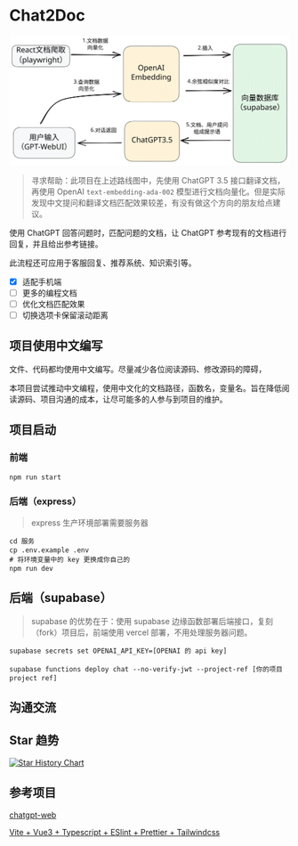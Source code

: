 # Chat2Doc

![Chat2Doc banner](https://github.com/Eriice/chat2doc/blob/main/public/banner.svg)

> 寻求帮助：此项目在上述路线图中，先使用 ChatGPT 3.5 接口翻译文档，再使用 OpenAI `text-embedding-ada-002` 模型进行文档向量化。但是实际发现中文提问和翻译文档匹配效果较差，有没有做这个方向的朋友给点建议。

使用 ChatGPT 回答问题时，匹配问题的文档，让 ChatGPT 参考现有的文档进行回复，并且给出参考链接。

此流程还可应用于客服回复、推荐系统、知识索引等。

- [x] 适配手机端
- [ ] 更多的编程文档
- [ ] 优化文档匹配效果
- [ ] 切换选项卡保留滚动距离

## 项目使用中文编写

文件、代码都均使用中文编写。尽量减少各位阅读源码、修改源码的障碍，

本项目尝试推动中文编程，使用中文化的文档路径，函数名，变量名。旨在降低阅读源码、项目沟通的成本，让尽可能多的人参与到项目的维护。

## 项目启动

### 前端

```
npm run start
```

### 后端（express）

> express 生产环境部署需要服务器

```
cd 服务
cp .env.example .env
# 将环境变量中的 key 更换成你自己的
npm run dev
```

## 后端（supabase）

> supabase 的优势在于：使用 supabase 边缘函数部署后端接口，复刻（fork）项目后，前端使用 vercel 部署，不用处理服务器问题。

```
supabase secrets set OPENAI_API_KEY=[OPENAI 的 api key]

supabase functions deploy chat --no-verify-jwt --project-ref [你的项目 project ref]
```

## 沟通交流

## Star 趋势

[![Star History Chart](https://api.star-history.com/svg?repos=Eriice/chat2doc&type=Date)](https://star-history.com/#Eriice/chat2doc&Date)

## 参考项目

[chatgpt-web](https://github.com/Chanzhaoyu/chatgpt-web#%E4%BB%8B%E7%BB%8D)

[Vite + Vue3 + Typescript + ESlint + Prettier + Tailwindcss](https://qiita.com/airRnot1106/items/db691b353a78543ba55e)

